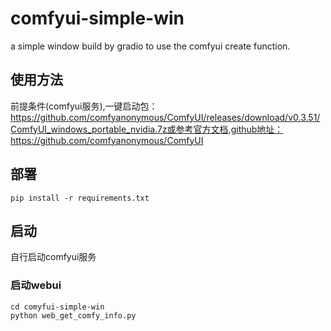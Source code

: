 # comfyui-simple-win
a simple window build by gradio to use the comfyui create function.

## 使用方法
前提条件(comfyui服务),一键启动包：https://github.com/comfyanonymous/ComfyUI/releases/download/v0.3.51/ComfyUI_windows_portable_nvidia.7z或参考官方文档,github地址：https://github.com/comfyanonymous/ComfyUI

## 部署
```
pip install -r requirements.txt
```

## 启动
自行启动comfyui服务

### 启动webui
```
cd comyfui-simple-win
python web_get_comfy_info.py
```